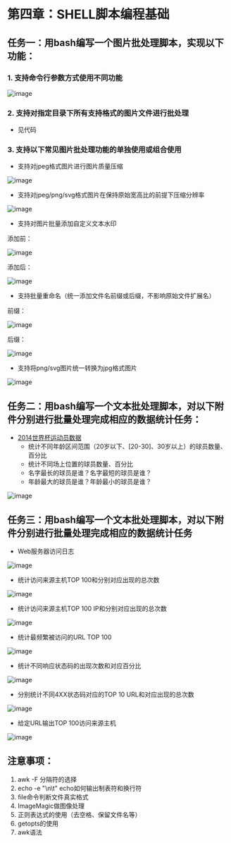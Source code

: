 # 第四章：SHELL脚本编程基础

## 任务一：用bash编写一个图片批处理脚本，实现以下功能：
### 1. 支持命令行参数方式使用不同功能

![image](image/imagepre01.png)

### 2. 支持对指定目录下所有支持格式的图片文件进行批处理
- 见代码
### 3. 支持以下常见图片批处理功能的单独使用或组合使用
- 支持对jpeg格式图片进行图片质量压缩

![image](image/image-compress1.png)

- 支持对jpeg/png/svg格式图片在保持原始宽高比的前提下压缩分辨率

![image](image/image-compress2.png)

- 支持对图片批量添加自定义文本水印

添加前：

![image](image/source1.png)

添加后：

![image](image/watermark_1.png)

- 支持批量重命名（统一添加文件名前缀或后缀，不影响原始文件扩展名）

前缀：

![image](image/rename1.png)

后缀：

![image](image/rename2.png)

- 支持将png/svg图片统一转换为jpg格式图片

![image](image/alljpg.png)

## 任务二：用bash编写一个文本批处理脚本，对以下附件分别进行批量处理完成相应的数据统计任务：
- [2014世界杯运动员数据](http://sec.cuc.edu.cn/huangwei/course/LinuxSysAdmin/exp/chap0x04/worldcupplayerinfo.tsv)
    - 统计不同年龄区间范围（20岁以下、[20-30]、30岁以上）的球员数量、百分比
    - 统计不同场上位置的球员数量、百分比
    - 名字最长的球员是谁？名字最短的球员是谁？
    - 年龄最大的球员是谁？年龄最小的球员是谁？

![image](image/worldcup1.png)

## 任务三：用bash编写一个文本批处理脚本，对以下附件分别进行批量处理完成相应的数据统计任务
- Web服务器访问日志

![image](image/web_log1.png)

- 统计访问来源主机TOP 100和分别对应出现的总次数

![image](image/web_log2.png)

- 统计访问来源主机TOP 100 IP和分别对应出现的总次数

![image](image/web_log3.png)

- 统计最频繁被访问的URL TOP 100

![image](image/web_log4.png)

- 统计不同响应状态码的出现次数和对应百分比

![image](image/web_log5.png)

- 分别统计不同4XX状态码对应的TOP 10 URL和对应出现的总次数

![image](image/web_log6.png)

- 给定URL输出TOP 100访问来源主机

![image](image/web_log7.png)

## 注意事项：
1. awk -F 分隔符的选择
2. echo -e "\n\t" echo如何输出制表符和换行符
3. file命令判断文件真实格式
4. ImageMagic做图像处理
5. 正则表达式的使用（去空格、保留文件名等）
6. getopts的使用
7. awk语法